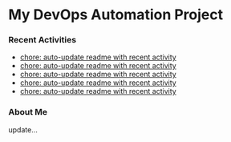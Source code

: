 # My DevOps Automation Project

### Recent Activities
<!-- activity:START -->
- [chore: auto-update readme with recent activity](https://github.com/kaigiii/mybowling-app/commit/6a00cb5e902283d68d0764c404f68c7479fc1c19)
- [chore: auto-update readme with recent activity](https://github.com/kaigiii/mybowling-app/commit/9b8d526d249323ff40406230350c1fecde701e20)
- [chore: auto-update readme with recent activity](https://github.com/kaigiii/mybowling-app/commit/b0b3f0db2377de33781d03d46f076ba036ccc48c)
- [chore: auto-update readme with recent activity](https://github.com/kaigiii/mybowling-app/commit/d8d2accf36f679ff5b6f911c13683a1b09b2e191)
- [chore: auto-update readme with recent activity](https://github.com/kaigiii/mybowling-app/commit/c7221a97de244fa2f34ca3cfda2ca455ca50aee2)
<!-- activity:END -->

### About Me
<!-- MYLINKS:START -->
<!-- MYLINKS:END -->

update...
